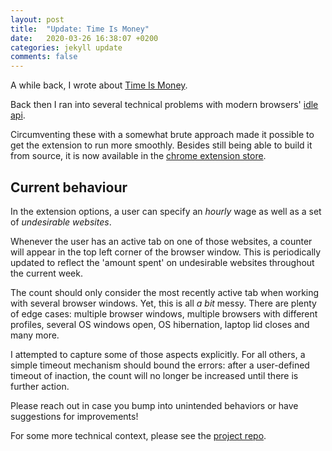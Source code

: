 ```yaml
---
layout: post
title:  "Update: Time Is Money"
date:   2020-03-26 16:38:07 +0200
categories: jekyll update
comments: false
---
```


A while back, I wrote about [Time Is Money](http://kevinkle.in/jekyll/update/2018/08/03/tim.html).

Back then I ran into several technical problems with modern browsers' [idle api](https://developer.mozilla.org/en-US/docs/Mozilla/Add-ons/WebExtensions/API/idle).

Circumventing these with a somewhat brute approach made it possible to get the extension to run more smoothly. Besides still being able to build it from source, it is now available in the [chrome extension store](https://chrome.google.com/webstore/detail/timeismoney/pdhagfofcpkciigdpbmjniblellpbjjk).

## Current behaviour

In the extension options, a user can specify an _hourly_ wage as well as a set of _undesirable websites_.

Whenever the user has an active tab on one of those websites, a counter will appear in the top left corner of the browser window. This is periodically updated to reflect the 'amount spent' on undesirable websites throughout the current week.

The count should only consider the most recently active tab when working with several browser windows. Yet, this is all _a bit_ messy. There are plenty of edge cases: multiple browser windows, multiple browsers with different profiles, several OS windows open, OS hibernation, laptop lid closes and many more.

I attempted to capture some of those aspects explicitly. For all others, a simple timeout mechanism should bound the errors: after a user-defined timeout of inaction, the count will no longer be increased until there is further action.

Please reach out in case you bump into unintended behaviors or have suggestions for improvements!

For some more technical context, please see the [project repo](https://github.com/kklein/timeismoney). 